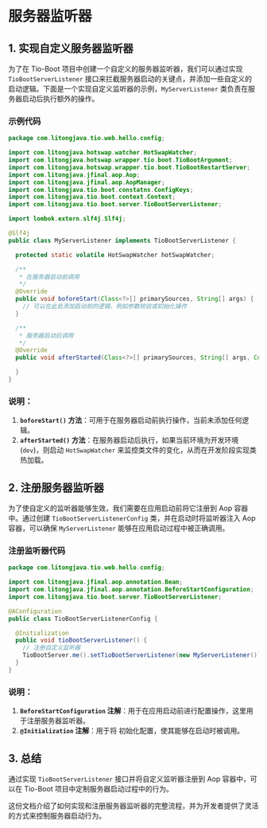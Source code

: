 # 服务器监听器

## 1. 实现自定义服务器监听器

为了在 Tio-Boot 项目中创建一个自定义的服务器监听器，我们可以通过实现 `TioBootServerListener` 接口来拦截服务器启动的关键点，并添加一些自定义的启动逻辑。下面是一个实现自定义监听器的示例，`MyServerListener` 类负责在服务器启动后执行额外的操作。

### 示例代码

```java
package com.litongjava.tio.web.hello.config;

import com.litongjava.hotswap.watcher.HotSwapWatcher;
import com.litongjava.hotswap.wrapper.tio.boot.TioBootArgument;
import com.litongjava.hotswap.wrapper.tio.boot.TioBootRestartServer;
import com.litongjava.jfinal.aop.Aop;
import com.litongjava.jfinal.aop.AopManager;
import com.litongjava.tio.boot.constatns.ConfigKeys;
import com.litongjava.tio.boot.context.Context;
import com.litongjava.tio.boot.server.TioBootServerListener;

import lombok.extern.slf4j.Slf4j;

@Slf4j
public class MyServerListener implements TioBootServerListener {

  protected static volatile HotSwapWatcher hotSwapWatcher;

  /**
   * 在服务器启动前调用
   */
  @Override
  public void boforeStart(Class<?>[] primarySources, String[] args) {
    // 可以在此处添加启动前的逻辑，例如参数校验或初始化操作
  }

  /**
   * 服务器启动后调用
   */
  @Override
  public void afterStarted(Class<?>[] primarySources, String[] args, Context context) {

  }
}
```

### 说明：

1. **`boforeStart()` 方法**：可用于在服务器启动前执行操作，当前未添加任何逻辑。
2. **`afterStarted()` 方法**：在服务器启动后执行，如果当前环境为开发环境 (`dev`)，则启动 `HotSwapWatcher` 来监控类文件的变化，从而在开发阶段实现类热加载。

## 2. 注册服务器监听器

为了使自定义的监听器能够生效，我们需要在应用启动前将它注册到 Aop 容器中。通过创建 `TioBootServerListenerConfig` 类，并在启动时将监听器注入 Aop 容器，可以确保 `MyServerListener` 能够在应用启动过程中被正确调用。

### 注册监听器代码

```java
package com.litongjava.tio.web.hello.config;

import com.litongjava.jfinal.aop.annotation.Bean;
import com.litongjava.jfinal.aop.annotation.BeforeStartConfiguration;
import com.litongjava.tio.boot.server.TioBootServerListener;

@AConfiguration
public class TioBootServerListenerConfig {

  @Initialization
  public void tioBootServerListener() {
    // 注册自定义监听器
    TioBootServer.me().setTioBootServerListener(new MyServerListener());
  }
}
```

### 说明：

1. **`BeforeStartConfiguration` 注解**：用于在应用启动前进行配置操作，这里用于注册服务器监听器。
2. **`@Initialization` 注解**：用于将 初始化配置，使其能够在启动时被调用。

## 3. 总结

通过实现 `TioBootServerListener` 接口并将自定义监听器注册到 Aop 容器中，可以在 Tio-Boot 项目中定制服务器启动过程中的行为。

这份文档介绍了如何实现和注册服务器监听器的完整流程，并为开发者提供了灵活的方式来控制服务器启动行为。
